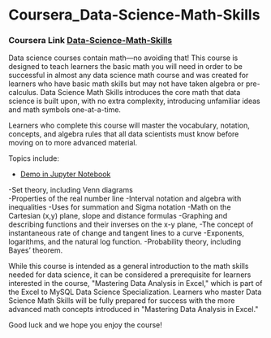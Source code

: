 # Coursera_Data-Science-Math-Skills
### Coursera Link [Data-Science-Math-Skills](https://www.coursera.org/learn/datasciencemathskills)
Data science courses contain math—no avoiding that! This course is designed to teach learners the basic math you will need in order to be successful in almost any data science math course and was created for learners who have basic math skills but may not have taken algebra or pre-calculus. Data Science Math Skills introduces the core math that data science is built upon, with no extra complexity, introducing unfamiliar ideas and math symbols one-at-a-time. 

Learners who complete this course will master the vocabulary, notation, concepts, and algebra rules that all data scientists must know before moving on to more advanced material.

Topics include:
- [Demo in Jupyter Notebook](#demo-in-jupyter-notebook)

-Set theory, including Venn diagrams                                                                                    
-Properties of the real number line
-Interval notation and algebra with inequalities
-Uses for summation and Sigma notation
-Math on the Cartesian (x,y) plane, slope and distance formulas
-Graphing and describing functions and their inverses on the x-y plane,
-The concept of instantaneous rate of change and tangent lines to a curve
-Exponents, logarithms, and the natural log function.
-Probability theory, including Bayes’ theorem.

While this course is intended as a general introduction to the math skills needed for data science, it can be considered a prerequisite for learners interested in the course, "Mastering Data Analysis in Excel," which is part of the Excel to MySQL Data Science Specialization.  Learners who master Data Science Math Skills will be fully prepared for success with the more advanced math concepts introduced in "Mastering Data Analysis in Excel." 

Good luck and we hope you enjoy the course!
